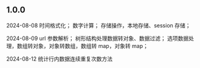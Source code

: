 ## 1.0.0

2024-08-08
时间格式化；
数字计算；
存储操作，本地存储、session 存储；

2024-08-09
url 参数解析；
树形结构处理数据转对象、数据过滤；
选项数据处理，数组转对象，对象转数组，数组转 map，对象转 map；

2024-08-12
统计行内数据连续重复次数方法
